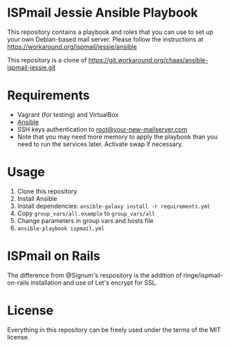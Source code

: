 # ISPmail Jessie Ansible Playbook #

This repository contains a playbook and roles that you can use to set up your own Debian-based mail server. Please follow the instructions at https://workaround.org/ispmail/jessie/ansible

This repository is a clone of https://git.workaround.org/chaas/ansible-ispmail-jessie.git

# Requirements #

- Vagrant (for testing) and VirtualBox
- [Ansible](https://ansible.com)
- SSH keys authentication to root@your-new-mailserver.com
- Note that you may need more memory to apply the playbook
  than you need to run the services later. Activate swap if
  necessary.

# Usage #

1. Clone this repository
2. Install Ansible
3. Install dependencies: ```ansible-galaxy install -r requirements.yml```
4. Copy ```group_vars/all.example``` to ```group_vars/all```
5. Change parameters in group vars and hosts file
6. ```ansible-playbook ispmail.yml```

# ISPmail on Rails #

The difference from @Signum's respository is the addition of ringe/ispmail-on-rails installation and use of Let's encrypt for SSL.

# License #

Everything in this repository can be freely used under the terms of the MIT license.
